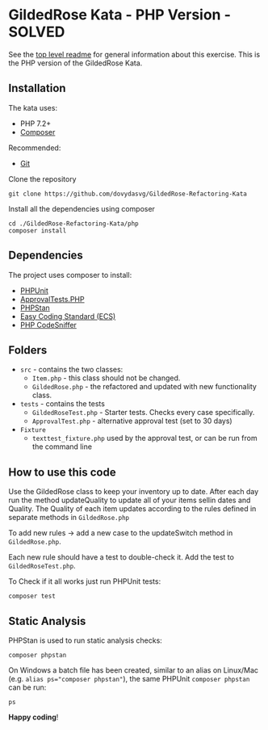 # GildedRose Kata - PHP Version - SOLVED

See the [top level readme](../README.md) for general information about this exercise. This is the PHP version of the
 GildedRose Kata. 

## Installation

The kata uses:

- PHP 7.2+
- [Composer](https://getcomposer.org)

Recommended:
- [Git](https://git-scm.com/downloads)

Clone the repository

```shell script
git clone https://github.com/dovydasvg/GildedRose-Refactoring-Kata
```

Install all the dependencies using composer

```shell script
cd ./GildedRose-Refactoring-Kata/php
composer install
```

## Dependencies

The project uses composer to install:

- [PHPUnit](https://phpunit.de/)
- [ApprovalTests.PHP](https://github.com/approvals/ApprovalTests.php)
- [PHPStan](https://github.com/phpstan/phpstan)
- [Easy Coding Standard (ECS)](https://github.com/symplify/easy-coding-standard) 
- [PHP CodeSniffer](https://github.com/squizlabs/PHP_CodeSniffer/wiki)

## Folders

- `src` - contains the two classes:
  - `Item.php` - this class should not be changed.
  - `GildedRose.php` - the refactored and updated with new functionality class.
- `tests` - contains the tests
  - `GildedRoseTest.php` - Starter tests. Checks every case specifically.
  - `ApprovalTest.php` - alternative approval test (set to 30 days)
- `Fixture`
  - `texttest_fixture.php` used by the approval test, or can be run from the command line

## How to use this code

Use the GildedRose class to keep your inventory up to date.
After each day run the method updateQuality to update all of your items sellin dates and Quality.
The Quality of each item updates according to the rules defined in separate methods in `GildedRose.php`

To add new rules -> add a new case to the updateSwitch method in `GildedRose.php`.

Each new rule should have a test to double-check it. Add the test to `GildedRoseTest.php`.

To Check if it all works just run PHPUnit tests:

```shell script
composer test
```

## Static Analysis

PHPStan is used to run static analysis checks:

```shell script
composer phpstan
```

On Windows a batch file has been created, similar to an alias on Linux/Mac (e.g. `alias ps="composer phpstan"`), the
 same PHPUnit `composer phpstan` can be run:

```shell script
ps
```

**Happy coding**!